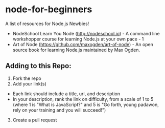 node-for-beginners
==================

A list of resources for Node.js Newbies!

* NodeSchool Learn You Node (http://nodeschool.io) - A command line workshopper course for learning Node.js at your own pace - 1
* Art of Node (https://github.com/maxogden/art-of-node) - An open source book for learning Node.js maintained by Max Ogden.

## Adding to this Repo:
1. Fork the repo
2. Add your link(s)
  * Each link should include a title, url, and description
  * In your description, rank the link on difficulty, from a scale of 1 to 5 (where 1 is "What is JavaScript?" and 5 is "Go forth, young padawon, rely on your training and you will succeed!")
3. Create a pull request
